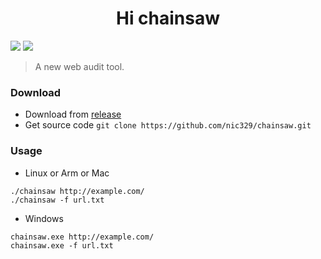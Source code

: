 <h1 align="center">Hi chainsaw</h1>
<p>
  <img src="https://img.shields.io/github/release/nic329/chainsaw.svg" />
  <img src="https://img.shields.io/github/release-date/nic329/chainsaw.svg?color=blue&label=update" />
</p>

> A new web audit tool.

### Download
- Download from [release](https://github.com/nic329/chainsaw/releases)
- Get source code `git clone https://github.com/nic329/chainsaw.git`

### Usage
- Linux or Arm or Mac
```
./chainsaw http://example.com/
./chainsaw -f url.txt
```
- Windows
```
chainsaw.exe http://example.com/
chainsaw.exe -f url.txt
```
